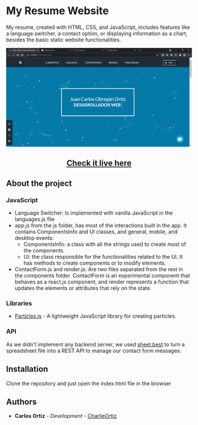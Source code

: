 # My Resume Website

My resume, created with HTML, CSS, and JavaScript, includes features like a language switcher, a contact option, or displaying information as a chart, besides the basic static website functionalities.

![My Resume Website](img/video-posters/cv-screen.JPG)

<h2 align='center'><a href='https://carlosortiz.dev/'>Check it live here</a></h2>

## About the project

### JavaScript
* Language Switcher: Is implemented with vanilla JavaScript in the languages.js file
* app.js from the js folder, has most of the interactions built in the app. It contains ComponentsInfo and UI classes, and general, mobile, and desktop events:
    * ComponentsInfo: a class with all the strings used to create most of the components.
    * UI: the class responsible for the functionalities related to the UI. It has methods to create components or to modify elements.
* ContactForm.js and render.js: Are two files separated from the rest in the components folder. ContactForm is an experimental component that behaves as a react.js component, and render represents a function that updates the elements or attributes that rely on the state.

### Libraries
* [Particles.js](https://github.com/VincentGarreau/particles.js) - A lightweight JavaScript library for creating particles.

### API
As we didn't implement any backend server, we used [sheet.best](https://sheet.best/) to turn a spreadsheet file into a REST API to manage our contact form messages.


## Installation
Clone the repository and just open the index.html file in the browser

## Authors

- **Carlos Ortiz** - _Development_ - [CharlieOrtiz](https://github.com/CharlieOrtiz)

